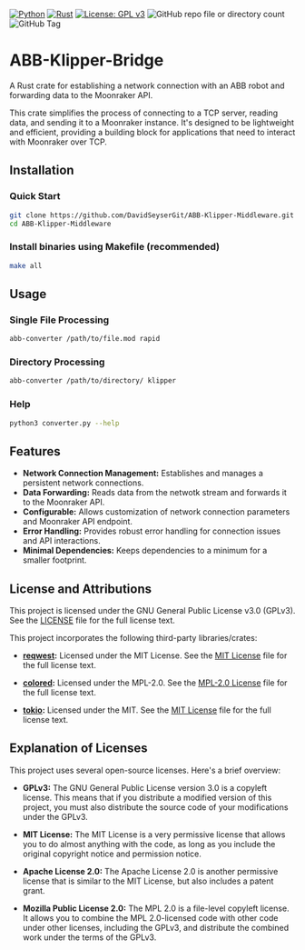 [![Python](https://img.shields.io/badge/python-3.6+-blue.svg)](https://www.python.org/downloads/) [![Rust](https://github.com/DavidSeyserGit/ABB-Klipper-Middleware/actions/workflows/rust.yml/badge.svg)](https://github.com/DavidSeyserGit/ABB-Klipper-Middleware/actions/workflows/rust.yml) [![License: GPL v3](https://img.shields.io/badge/License-GPLv3-blue.svg)](https://www.gnu.org/licenses/gpl-3.0) ![GitHub repo file or directory count](https://img.shields.io/github/directory-file-count/DavidSeyserGit/ABB-Klipper-Middleware?style=flat) ![GitHub Tag](https://img.shields.io/github/v/tag/DavidSeyserGit/ABB-Klipper-Middleware)


# ABB-Klipper-Bridge
A Rust crate for establishing a network connection with an ABB robot and forwarding data to the Moonraker API.

This crate simplifies the process of connecting to a TCP server, reading data, and sending it to a Moonraker instance.  It's designed to be lightweight and efficient, providing a building block for applications that need to interact with Moonraker over TCP.


## Installation

### Quick Start
```bash
git clone https://github.com/DavidSeyserGit/ABB-Klipper-Middleware.git
cd ABB-Klipper-Middleware
```

### Install binaries using Makefile (recommended)
```bash
make all
```

## Usage

### Single File Processing
```bash
abb-converter /path/to/file.mod rapid
```

### Directory Processing
```bash
abb-converter /path/to/directory/ klipper
```

### Help
```bash
python3 converter.py --help
```

## Features

* **Network Connection Management:** Establishes and manages a persistent network connections.
* **Data Forwarding:** Reads data from the netwotk stream and forwards it to the Moonraker API.
* **Configurable:** Allows customization of network connection parameters and Moonraker API endpoint.
* **Error Handling:** Provides robust error handling for connection issues and API interactions.
* **Minimal Dependencies:** Keeps dependencies to a minimum for a smaller footprint.

## License and Attributions

This project is licensed under the GNU General Public License v3.0 (GPLv3).  See the [LICENSE](LICENSE) file for the full license text.

This project incorporates the following third-party libraries/crates:

* **[reqwest](https://github.com/seanmonstar/reqwest):** Licensed under the MIT License.  See the [MIT License](LICENSE-crate_name_1) file for the full license text.

* **[colored](https://github.com/colored-rs/colored):** Licensed under the MPL-2.0. See the [MPL-2.0 License](LICENSE-crate_name_2) file for the full license text.

* **[tokio](https://github.com/tokio-rs/tokio):** Licensed under the MIT. See the [MIT License](LICENSE-crate-name_3) file for the full license text.

## Explanation of Licenses

This project uses several open-source licenses.  Here's a brief overview:

* **GPLv3:** The GNU General Public License version 3.0 is a copyleft license. This means that if you distribute a modified version of this project, you must also distribute the source code of your modifications under the GPLv3.

* **MIT License:** The MIT License is a very permissive license that allows you to do almost anything with the code, as long as you include the original copyright notice and permission notice.

* **Apache License 2.0:** The Apache License 2.0 is another permissive license that is similar to the MIT License, but also includes a patent grant.

* **Mozilla Public License 2.0:** The MPL 2.0 is a file-level copyleft license.  It allows you to combine the MPL 2.0-licensed code with other code under other licenses, including the GPLv3, and distribute the combined work under the terms of the GPLv3.
